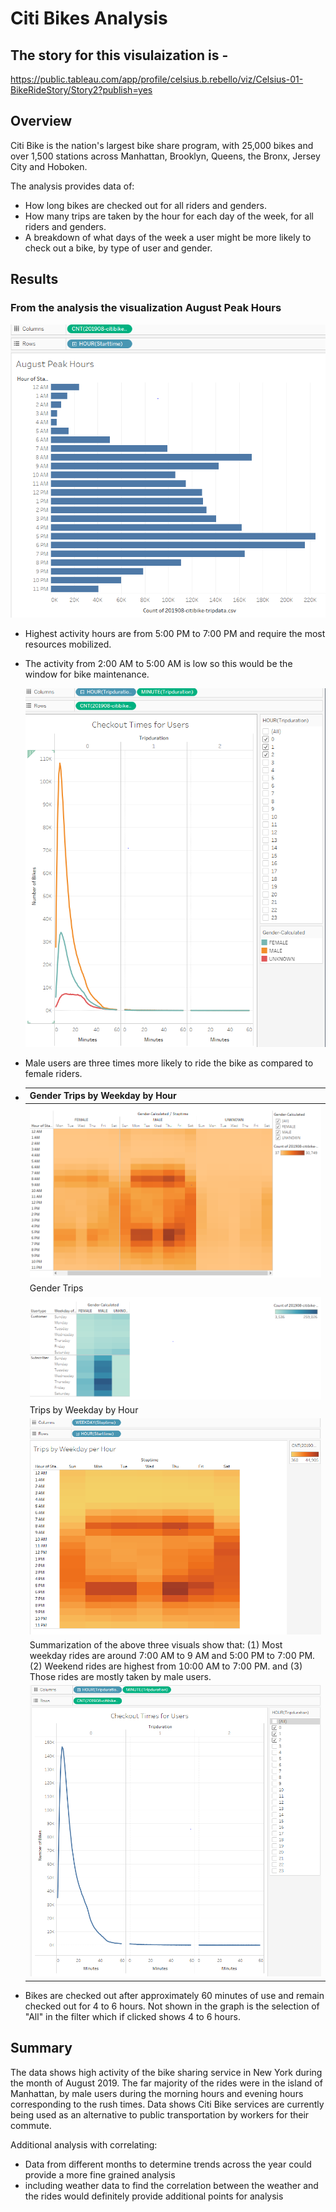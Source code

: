 # Citi Bikes Analysis
## The story for this visulaization is - 
https://public.tableau.com/app/profile/celsius.b.rebello/viz/Celsius-01-BikeRideStory/Story2?publish=yes
## Overview

Citi Bike is the nation's largest bike share program, with 25,000 bikes and over 1,500 stations across Manhattan, Brooklyn, Queens, the Bronx, Jersey City and Hoboken.

The analysis provides data of:

- How long bikes are checked out for all riders and genders.
- How many trips are taken by the hour for each day of the week, for all riders and genders.
- A breakdown of what days of the week a user might be more likely to check out a bike, by type of user and gender.

## Results

### From the analysis the visualization August Peak Hours 



  ![img](/images/image1.png)  

 

- Highest activity hours are from 5:00 PM to 7:00 PM and require the most resources mobilized.
- The activity from 2:00 AM to 5:00 AM is low so this would be the window for bike maintenance.

 

  ![img](/images/image-2.png)  

-  Male users are three times more likely to ride the bike as compared to female riders.

  

- | Gender Trips by Weekday by Hour                              |
  | ------------------------------------------------------------ |
  | ![img](/images/image-3.png)  |
  | Gender Trips                                                 |
  | ![img](/images/image-4.png)  |
  | Trips by Weekday by Hour                                     |
  | ![img](/images/image-5.png)  |
  | Summarization of the above three visuals show that: (1) Most weekday rides are around 7:00 AM to 9 AM and 5:00 PM to 7:00 PM. (2) Weekend rides are highest from 10:00 AM to 7:00 PM. and (3) Those rides are mostly taken by male users. |
  | ![img](/images/image-6.png)  |

- Bikes are checked out after approximately 60 minutes of use and remain checked out for 4  to 6 hours. Not shown in the graph is the selection of "All" in the filter which if clicked shows 4 to 6 hours.

## Summary 

The data shows high activity of the bike sharing service in New York during the month of August 2019.
The far majority of the rides were in the island of Manhattan, by male users during the morning hours and evening hours corresponding to the rush times. Data shows  Citi Bike services are currently being used as an alternative to public transportation by workers for their commute.

Additional analysis with correlating:

- Data from different months to determine trends across the year could provide a more fine grained analysis
- including weather data to find the correlation between the weather and the rides would definitely provide additional points for analysis
